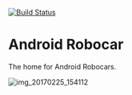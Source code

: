 [![Build Status](https://www.bitrise.io/app/c21fc6ddb3fb11ff.svg?token=AMC-tS69ZlV_dtIFQKO2jw&branch=master)](https://www.bitrise.io/app/c21fc6ddb3fb11ff)

# Android Robocar

The home for Android Robocars.

![img_20170225_154112](https://cloud.githubusercontent.com/assets/6964/23334669/afefdc60-fb71-11e6-91ca-f8d1c32df33e.jpg)
